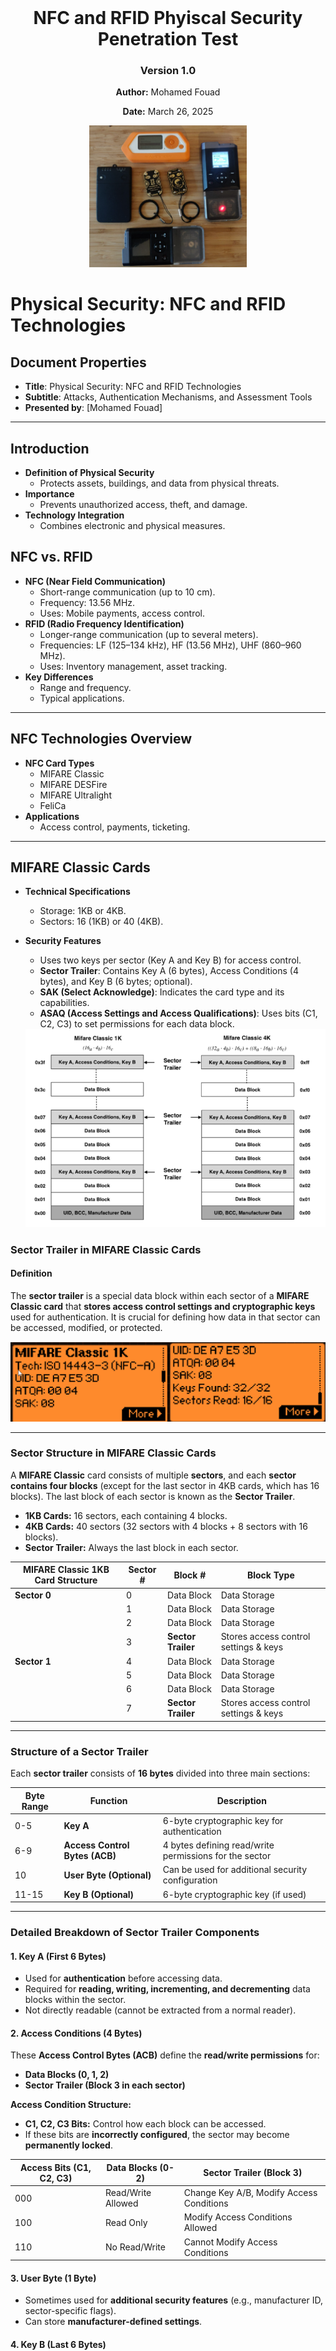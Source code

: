<div style="text-align: center; margin-top: 200px;">
  <h1>NFC and RFID Phyiscal Security Penetration Test</h1>
  <h3>Version 1.0</h3>
  <p><strong>Author:</strong> Mohamed Fouad</p>
  <p><strong>Date:</strong> March 26, 2025</p>
  <img src="cover.png" alt="Cover Page Design" style="width: 50%; height: auto;"/>
</div>

<div style="page-break-after: always;"></div>

# Physical Security: NFC and RFID Technologies

## Document Properties
- **Title**: Physical Security: NFC and RFID Technologies  
- **Subtitle**: Attacks, Authentication Mechanisms, and Assessment Tools  
- **Presented by**: [Mohamed Fouad]

---

<div style="page-break-before: always;"></div>

## Introduction

- **Definition of Physical Security**
  - Protects assets, buildings, and data from physical threats.
- **Importance**
  - Prevents unauthorized access, theft, and damage.
- **Technology Integration**
  - Combines electronic and physical measures.

<div style="page-break-before: always;"></div>

## NFC vs. RFID

- **NFC (Near Field Communication)**
  - Short-range communication (up to 10 cm).
  - Frequency: 13.56 MHz.
  - Uses: Mobile payments, access control.
- **RFID (Radio Frequency Identification)**
  - Longer-range communication (up to several meters).
  - Frequencies: LF (125–134 kHz), HF (13.56 MHz), UHF (860–960 MHz).
  - Uses: Inventory management, asset tracking.
- **Key Differences**
  - Range and frequency.
  - Typical applications.

<div style="page-break-before: always;"></div>

---

## NFC Technologies Overview
- **NFC Card Types**
  - MIFARE Classic
  - MIFARE DESFire
  - MIFARE Ultralight
  - FeliCa
- **Applications**
  - Access control, payments, ticketing.
---

<div style="page-break-after: always;"></div>

## **MIFARE Classic Cards**

- **Technical Specifications**
  
  - Storage: 1KB or 4KB.
  - Sectors: 16 (1KB) or 40 (4KB).
- **Security Features**
  
  - Uses two keys per sector (Key A and Key B) for access control.
  - **Sector Trailer**: Contains Key A (6 bytes), Access Conditions (4 bytes), and Key B (6 bytes; optional).
  - **SAK (Select Acknowledge)**: Indicates the card type and its capabilities.
  - **ASAQ (Access Settings and Access Qualifications)**: Uses bits (C1, C2, C3) to set permissions for each data block.
  
  <img src="mifare-structure.png" alt="image-20250228095255577" style="zoom: 67%;" />

### Sector Trailer in MIFARE Classic Cards

#### Definition

The **sector trailer** is a special data block within each sector of a **MIFARE Classic card** that **stores access control settings and cryptographic keys** used for authentication. It is crucial for defining how data in that sector can be accessed, modified, or protected.

![image-20250303115507903](mifare-card.png)

------

### Sector Structure in MIFARE Classic Cards

A **MIFARE Classic** card consists of multiple **sectors**, and each **sector contains four blocks** (except for the last sector in 4KB cards, which has 16 blocks). The last block of each sector is known as the **Sector Trailer**.

- **1KB Cards:** 16 sectors, each containing 4 blocks.
- **4KB Cards:** 40 sectors (32 sectors with 4 blocks + 8 sectors with 16 blocks).
- **Sector Trailer:** Always the last block in each sector.

| **MIFARE Classic 1KB Card Structure** | **Sector #** | **Block #**        | **Block Type**                        |
| ------------------------------------- | ------------ | ------------------ | ------------------------------------- |
| **Sector 0**                          | 0            | Data Block         | Data Storage                          |
|                                       | 1            | Data Block         | Data Storage                          |
|                                       | 2            | Data Block         | Data Storage                          |
|                                       | 3            | **Sector Trailer** | Stores access control settings & keys |
| **Sector 1**                          | 4            | Data Block         | Data Storage                          |
|                                       | 5            | Data Block         | Data Storage                          |
|                                       | 6            | Data Block         | Data Storage                          |
|                                       | 7            | **Sector Trailer** | Stores access control settings & keys |

------

<div style="page-break-before: always;"></div>

### Structure of a Sector Trailer

Each **sector trailer** consists of **16 bytes** divided into three main sections:

| **Byte Range** | **Function**                   | **Description**                                        |
| -------------- | ------------------------------ | ------------------------------------------------------ |
| 0-5            | **Key A**                      | 6-byte cryptographic key for authentication            |
| 6-9            | **Access Control Bytes (ACB)** | 4 bytes defining read/write permissions for the sector |
| 10             | **User Byte (Optional)**       | Can be used for additional security configuration      |
| 11-15          | **Key B (Optional)**           | 6-byte cryptographic key (if used)                     |

------

### Detailed Breakdown of Sector Trailer Components

#### 1. Key A (First 6 Bytes)

- Used for **authentication** before accessing data.
- Required for **reading, writing, incrementing, and decrementing** data blocks within the sector.
- Not directly readable (cannot be extracted from a normal reader).

#### 2. Access Conditions (4 Bytes)

These **Access Control Bytes (ACB)** define the **read/write permissions** for:

- **Data Blocks (0, 1, 2)**
- **Sector Trailer (Block 3 in each sector)**

**Access Condition Structure:**

- **C1, C2, C3 Bits:** Control how each block can be accessed.
- If these bits are **incorrectly configured**, the sector may become **permanently locked**.

| **Access Bits (C1, C2, C3)** | **Data Blocks (0-2)** | **Sector Trailer (Block 3)**             |
| ---------------------------- | --------------------- | ---------------------------------------- |
| 000                          | Read/Write Allowed    | Change Key A/B, Modify Access Conditions |
| 100                          | Read Only             | Modify Access Conditions Allowed         |
| 110                          | No Read/Write         | Cannot Modify Access Conditions          |

#### 3. User Byte (1 Byte)

- Sometimes used for **additional security features** (e.g., manufacturer ID, sector-specific flags).
- Can store **manufacturer-defined settings**.

#### 4. Key B (Last 6 Bytes)

- **Optional** (sometimes left empty).

- When used, Key B provides an additional level of security:

  - **If configured properly**, Key B allows different authentication levels for different user groups.
- In some cases, Key B may be used only for **writing permissions** (while Key A is used for reading).

------

### Sector Trailer Example (Hexadecimal Representation)

```
A0 A1 A2 A3 A4 A5  FF 07 80 69  00 00 00 00 00 00
```

**Breakdown:**

- **A0 A1 A2 A3 A4 A5** → Key A (6 bytes)
- **FF 07 80 69** → Access Condition Bytes
- **00** → User Byte
- **00 00 00 00 00 00** → Key B (6 bytes)

------

<div style="page-break-before: always;"></div>

#### Role of the Sector Trailer in Security

- **Defines who can read/write data blocks** in a sector.

- **Controls modifications to the access conditions** and encryption keys.

- **Prevents unauthorized access** if properly configured.

- **Can be exploited if weak encryption is used** (e.g., MIFARE Classic’s **CRYPTO1 weakness**).

- **Authentication Process (Step-by-Step)**
  1. **Sector Selection**: Reader selects a specific sector.
  2. **Authentication Request**: Reader sends an authentication command for that sector, specifying Key A or Key B.
  3. **Card Challenge**: Card responds with a random nonce.
  4. **Reader Response**: Reader encrypts the nonce with the designated key and sends the result.
  5. **Card Verification**: Card decrypts the reader’s response and compares it with its calculation.
  6. **Mutual Authentication**: Card sends its own encrypted nonce back to the reader.
  7. **Final Verification**: Reader verifies the card’s response to complete the authentication.
  
  
  
  <img src="C:\Users\Mohamed Fouad\AppData\Roaming\Typora\typora-user-images\image-20250325142954365.png" alt="image-20250325142954365" style="zoom:50%;" />
  
  ```mermaid
  sequenceDiagram
      participant Card
      participant Reader
      Card->>Reader: Select Sector
      Reader->>Card: Authentication Request (Key A/B)
      Card-->>Reader: Random Nonce (Challenge)
      Reader->>Card: Encrypted Nonce (Response)
      Card-->>Card: Decrypt & Verify Nonce
      Card->>Reader: Encrypted Nonce (Challenge)
      Reader-->>Reader: Decrypt & Verify Nonce
      Reader->>Card: Authentication Successful
  ```
  
  
  
- **Weaknesses**
  - Vulnerable to attacks (e.g., DarkSide) due to weak CRYPTO1 encryption.
  
- **Use Cases**
  - Public transport, access control, loyalty programs.

#### Security Vulnerabilities in Sector Trailers

- Weak Encryption (CRYPTO1 Algorithm):
  - Susceptible to brute-force and cryptanalysis attacks (e.g., **DarkSide attack**).
- Key A Extraction with Tools (Proxmark3, Flipper Zero):
  - Tools can **extract Key A** if the access conditions are poorly set.
- Improperly Set Access Conditions:
  - If **access bits** are incorrectly configured, sectors may become **permanently locked** (data is unreadable or unwritable).
- Magic Cards (Gen1a, Gen4):
  - **Bypass standard authentication** by emulating sector trailers with **modifiable keys**.

---

<div style="page-break-after: always;"></div>

### Extracting MIFARE Classic Keys Using the MFKey32 Attack

### Introduction

The **MFKey32 attack** exploits vulnerabilities in the **Crypto-1 encryption algorithm** used by **MIFARE Classic NFC cards**. This method allows the recovery of authentication keys by analyzing nonce pairs exchanged during communication between the card and the reader.

<img src="C:\Users\Mohamed Fouad\AppData\Roaming\Typora\typora-user-images\image-20250324153730148.png" alt="image-20250324153730148" style="zoom:50%;" />

---

### Prerequisites

- **Flipper Zero device** with a **microSD card** installed.
- **Access to the target MIFARE Classic card** (optional but recommended for increased success rate).
- **Access to the reader** that interacts with the target card.

---

### Steps to Perform the MFKey32 Attack

#### 1. Read and Save the Target Card

- Navigate to **Main Menu → NFC → Read** on your Flipper Zero.
- **Scan the target MIFARE Classic card** to create a saved instance.

#### 2. Prepare Flipper Zero for Emulation

- After saving, go to Main Menu → NFC → Saved → [Name of the saved card] → Extract MF Keys

- Flipper Zero will now **emulate the saved card** and prepare to collect nonce pairs from the reader.

#### 3. Collect Nonce Pairs from the Reader

- **Tap** your Flipper Zero against the reader to initiate communication.
- **Observe** the screen as it displays the number of collected nonce pairs (aim for **10/10**).
- If the count doesn't increase:
- **Retry tapping** as some readers may require multiple attempts.
- Ensure the reader is actively attempting to authenticate the emulated card.

<img src="C:\Users\Mohamed Fouad\AppData\Roaming\Typora\typora-user-images\image-20250324154040541.png" alt="image-20250324154040541" style="zoom:50%;" />

#### 4. Save the Collected Nonce Pairs

- Once the required nonce pairs are collected, **press OK** to save the data to the microSD card.
- A confirmation message will display upon successful saving.

#### 5. Recover Keys from Nonce Data

- **Option A: Using Flipper Mobile App**

- **Synchronize** your Flipper Zero with the **Flipper Mobile App**.  

- Navigate to:

  ```
  Tools → Mfkey32 (Extract MF Keys)
  ```

- The app will process the nonce data and display the recovered keys.

- **Option B: Using Flipper Lab**

- **Connect** your Flipper Zero to a computer via **USB-C**.

- Open a browser and go to:

  ```
  lab.flipper.net
  ```

- Navigate to:

  ```
  NFC tools → GIVE ME THE KEYS
  ```

- The platform will process the data and reveal the extracted keys.

<img src="C:\Users\Mohamed Fouad\AppData\Roaming\Typora\typora-user-images\image-20250324154006072.png" alt="image-20250324154006072" style="zoom: 67%;" />

<div style="page-break-after: always;"></div>

# MIFARE Ultralight Cards

- **Technical Specifications**
  - Storage: 64 bytes (Ultralight) or 192 bytes (Ultralight C).
- **Security Features**
  - Standard Ultralight cards have minimal security (no full authentication).
  - Ultralight C may implement a basic 3DES-based authentication.
- **Authentication Process (Step-by-Step)**
  - **Standard Ultralight:**
    - Data is generally open; no authentication required.
  - **Ultralight C (if supported):**
    1. **Authentication Command**: Reader sends an authentication command.
    2. **Card Challenge**: Card returns a challenge nonce.
    3. **Reader Encryption**: Reader encrypts the nonce using the stored key.
    4. **Verification**: Card verifies the reader’s encrypted response.
- **Use Cases**
  - Single-use tickets, event management, low-cost transit.

![image-20250303115815342](C:\Users\Mohamed Fouad\AppData\Roaming\Typora\typora-user-images\image-20250303115815342.png)

---

## Memory Structure of MIFARE Ultralight Cards 

MIFARE Ultralight is a contactless smart card operating at 13.56 MHz, part of the MIFARE family from NXP Semiconductors. The memory structure is organized into **pages**, with each page containing **4 bytes** of data. The memory size and structure vary slightly depending on the specific version (e.g., Ultralight, Ultralight C, Ultralight EV1).

------

### MIFARE Ultralight Memory Structure (Standard Version)

The standard MIFARE Ultralight card has **512 bits (64 bytes)** of memory, organized into **16 pages**, each containing **4 bytes**.

### Memory Map

| Page | Byte 0      | Byte 1      | Byte 2      | Byte 3      | Description                               |
| :--- | :---------- | :---------- | :---------- | :---------- | :---------------------------------------- |
| 0    | SN0         | SN1         | SN2         | SN3         | Serial Number (UID)                       |
| 1    | SN4         | SN5         | SN6         | BCC0        | Serial Number (UID) and Check Byte        |
| 2    | Internal    | Internal    | Internal    | Internal    | Internal Use                              |
| 3    | Lock0       | Lock1       | OTP0        | OTP1        | Lock Bits and One-Time Programmable (OTP) |
| 4-15 | User Memory | User Memory | User Memory | User Memory | User Data                                 |

------

### Detailed Description

1. **Pages 0-1: Serial Number (UID)**
   - Page 0 and Page 1 contain the **7-byte serial number (UID)** of the card.
   - Byte 3 of Page 1 is the **check byte (BCC0)**, which is a checksum of the UID.
2. **Page 2: Internal Use**
   - Reserved for internal use by the card and is not accessible for user data.
3. **Page 3: Lock Bits and OTP**
   - **Byte 0 and Byte 1**: Lock bits to protect specific pages from being written.
   - **Byte 2 and Byte 3**: One-Time Programmable (OTP) bytes that can be written once and then locked.
4. **Pages 4-15: User Memory**
   - These pages are available for **user data storage**.
   - Each page can store **4 bytes** of data.

------

<div style="page-break-after: always;"></div>

## MIFARE Ultralight C and Ultralight EV1

The MIFARE Ultralight C and Ultralight EV1 versions have additional features and memory:

- **MIFARE Ultralight C**: 192 bytes of memory (48 pages) with **3DES encryption**.
- **MIFARE Ultralight EV1**: 144 bytes of memory (36 pages) with additional features like a **32-bit counter** and **password protection**.

------

### Memory Map for Ultralight EV1

| Page | Byte 0      | Byte 1      | Byte 2      | Byte 3      | Description                               |
| :--- | :---------- | :---------- | :---------- | :---------- | :---------------------------------------- |
| 0    | SN0         | SN1         | SN2         | SN3         | Serial Number (UID)                       |
| 1    | SN4         | SN5         | SN6         | BCC0        | Serial Number (UID) and Check Byte        |
| 2    | Internal    | Internal    | Internal    | Internal    | Internal Use                              |
| 3    | Lock0       | Lock1       | OTP0        | OTP1        | Lock Bits and One-Time Programmable (OTP) |
| 4-35 | User Memory | User Memory | User Memory | User Memory | User Data                                 |

------

### Additional Features in Ultralight EV1

- **32-bit Counter**: A counter that can be incremented but not decremented.
- **Password Protection**: A 32-bit password can be set to protect the memory from unauthorized writes.

---

<div style="page-break-after: always;"></div>

## Weaknesses of MIFARE Ultralight Cards

MIFARE Ultralight cards are designed as **low-cost NFC cards** primarily for **single-use applications** such as transit tickets and event passes. However, their **lightweight design and minimal security features** introduce several weaknesses.

------

### 1. Lack of Cryptographic Security

Unlike **MIFARE Classic** and **MIFARE DESFire**, **MIFARE Ultralight** (standard version) has **no built-in encryption** or authentication mechanism:

- **No cryptographic challenge-response system.**
- **No mutual authentication** between the reader and the card.
- **No secure key storage** (any stored data is readable by anyone with an NFC reader).

> 🚨 **Security Risk:** Since the card does not encrypt or authenticate its data, **any NFC-enabled smartphone or tool (e.g., Flipper Zero, Proxmark3) can read and clone it easily.**

------

### 2. Vulnerable to Cloning

Because **MIFARE Ultralight** does not require authentication before reading data:

- **Anyone can copy the card's contents and emulate it** using an NFC-enabled device.
- **Attackers can create duplicate cards** to gain unauthorized access to a system.

#### Example of Cloning Attack

- A transit card using MIFARE Ultralight **stores a balance in plaintext**.
- An attacker **reads the original balance** using a mobile phone or NFC tool.
- The attacker **restores the original balance** before tapping it on the payment terminal.
- This process is **repeated indefinitely**, leading to **fraudulent free rides**.

> 🔥 **Real-World Example:** Some early transit systems (e.g., older metro ticketing systems) using **MIFARE Ultralight** were exploited using this method.

------

### 3. No Secure Key Management

MIFARE Ultralight **lacks dedicated security keys** for controlling access:

- Unlike **MIFARE Classic** (which has Key A and Key B) and **MIFARE DESFire** (which uses AES/3DES keys), **Ultralight has no access control keys**.
- Any stored data is **openly accessible to anyone with an NFC reader**.
- **No authentication mechanism prevents unauthorized read/write operations.**

> ⚠️ **Risk:** This makes it possible to manipulate card data freely.

------

### 4. Limited Data Storage

MIFARE Ultralight has **very small storage capacity**:

- **Standard Ultralight:** **64 bytes** (only ~48 bytes available for user data).
- **Ultralight C:** **192 bytes** (slightly more storage, with 3DES authentication).

> **Limitation:** Due to the small size, it is not suitable for **complex applications** requiring multiple access credentials or user data.

------

### 5. No Write Protection for Critical Data

MIFARE Ultralight allows **rewriting of stored data** unless **write protection bits** are enabled:

- If **write protection is not configured properly**, an attacker can **modify stored data** (e.g., ticket validity, access permissions).
- **Critical information such as expiry dates, ticket balances, or user credentials can be altered.**

> 🚨 **Risk:** If an organization does not properly lock memory pages, attackers can modify card data, **bypassing expiration limits or adding unauthorized access**.

------

### 6. Lack of Anti-Tampering Mechanisms

- No **anti-replay** protection (an attacker can save and replay card data).
- No **hardware protection against physical attacks** (e.g., micro-probing to extract stored data).
- No **anti-counterfeiting features**, making it easy to produce fake Ultralight cards.

> 🚨 **Security Risk:** Attackers can **record card communications** and replay them later for unauthorized access.

------

### 7. MIFARE Ultralight C Has Only Basic 3DES Authentication

- MIFARE Ultralight C adds a 3DES-based authentication mechanism, but it is limited:
  - **No secure key storage** (keys are stored in standard EEPROM).
  - **Only one authentication key per card**, unlike **MIFARE DESFire**, which supports multiple keys.
  - **Still susceptible to brute-force attacks** if weak keys are used.

> 🔥 **Limitation:** **Ultralight C is more secure than standard Ultralight, but it is still weaker than MIFARE DESFire.**

------

### 8. Easily Exploited with Readily Available Tools

Because of its weak security:

- **NFC-enabled smartphones** can read and copy MIFARE Ultralight cards.
- Tools like Proxmark3, Flipper Zero, and Chameleon-Mini can:
  - Read and dump Ultralight card data.
  - Clone the card onto another blank Ultralight card or an emulation device.
  - Modify stored values and replay transactions.

> 🛑 **Real-World Exploit Example:** Some researchers have demonstrated how **Flipper Zero** can quickly **copy and replay MIFARE Ultralight cards** to gain unauthorized access to transit systems.

------

<div style="page-break-after: always;"></div>

## Comparison with More Secure Cards

| **Feature**                           | **MIFARE Ultralight** | **MIFARE Ultralight C** | **MIFARE Classic**      | **MIFARE DESFire**             |
| ------------------------------------- | --------------------- | ----------------------- | ----------------------- | ------------------------------ |
| **Storage Capacity**                  | 64 bytes              | 192 bytes               | 1KB or 4KB              | 2KB, 4KB, or 8KB               |
| **Encryption**                        | ❌ None                | 🔸 3DES (Basic)          | ❌ CRYPTO1 (Weak)        | ✅ AES/3DES (Strong)            |
| **Mutual Authentication**             | ❌ No                  | 🔸 Basic Authentication  | ❌ Uses weak CRYPTO1     | ✅ Secure Mutual Authentication |
| **Key Management**                    | ❌ No Keys             | 🔸 Single 3DES Key       | ✅ Keys A & B per sector | ✅ Multi-key support            |
| **Cloning Vulnerability**             | 🔴 High                | 🔸 Moderate              | 🔴 High (with Proxmark3) | 🟢 Low (Secure AES/3DES)        |
| **Protection Against Replay Attacks** | ❌ None                | 🔸 Weak                  | ❌ Weak CRYPTO1          | ✅ Strong (Nonce-based)         |

🔴 = **High risk** | 🔸 = **Moderate risk** | 🟢 = **Low risk**

------

## Mitigation Strategies for MIFARE Ultralight Weaknesses

Although **MIFARE Ultralight is inherently insecure**, some mitigations can reduce risk:

✅ **1. Enable Read/Write Protection:**

- Use **OTP (One-Time Programmable) bits** to lock memory pages from being overwritten.
- Prevent unauthorized modification of critical data.

✅ **2. Use MIFARE Ultralight C Instead of Standard Ultralight:**

- Ultralight C offers **basic 3DES authentication**, making it **slightly harder to clone**.

✅ **3. Implement Server-Side Validation:**

- Instead of relying on **stored card data**, implement **backend verification** to detect replay attacks.
- Example: Metro systems **should track ticket usage on a centralized server** rather than trusting the card alone.

✅ **4. Use Secure NFC Cards (MIFARE DESFire or FeliCa):**

- If security is critical, **migrate to MIFARE DESFire (AES encryption)** or **FeliCa (Sony’s secure NFC standard)**.

✅ **5. Regularly Audit NFC Access Systems:**

- Perform **penetration testing with tools like Proxmark3** to ensure that stored data is not easily manipulated.
- Use **Flipper Zero to check if unauthorized read access is possible**.

---

<div style="page-break-after: always;"></div>

# ISO 14443 Models and Differences

**ISO 14443** is a standard for proximity cards used in contactless smart card systems, such as NFC cards. It defines the communication protocols and interfaces for cards that communicate via radio frequency (RF) at 13.56 MHz.

The **ISO 14443** standard is divided into several parts, and the different models under this standard refer to specific types of card technologies based on their communication and encoding methods. Here's a breakdown of the different ISO 14443 models:

## 1. ISO 14443-3A (Type A)
- **Modulation**: Amplitude Shift Keying (ASK)
- **Communication**: This type uses the **Reader-to-Card** communication method called **Type A**.
- **Compatibility**: **MIFARE Classic** and **MIFARE Ultralight** cards are common examples of ISO 14443-3A cards.
- **Data Rate**: Usually up to 106 kbit/s.
- **Security**: Generally not very secure by modern standards (e.g., MIFARE Classic uses a weak encryption algorithm, which has been exploited in security assessments).
- **Usage**: It is commonly used for low-cost, short-range transactions like access control, public transport, and contactless payment.

## 2. ISO 14443-3B (Type B)
- **Modulation**: Binary Phase Shift Keying (BPSK)
- **Communication**: This is the **Type B** communication standard under ISO 14443.
- **Compatibility**: **FeliCa** and **ICODE** are examples of Type B cards.
- **Data Rate**: Similar to Type A, but can also go up to 848 kbit/s in some implementations.
- **Security**: Generally better than Type A in terms of security features, as some cards support stronger encryption mechanisms.
- **Usage**: Type B cards are often used in applications like secure payment systems, toll collection, and transit systems.

## 3. ISO 14443-4 (Type A and B)
- **Modulation**: This part deals with the **Protocol Layer** of the communication, focusing on the transport and session layers of communication (including error handling, and framing for the data).
- **Purpose**: This is important for defining the communication protocol after the initial contact and information exchange has been made between the reader and the card, and it helps to maintain error-free communication during the transaction.
- **Compatibility**: Both **Type A** and **Type B** cards are supported under ISO 14443-4, but the focus is more on how data is exchanged during communication rather than the physical characteristics of the card.

## Other Models Related to ISO 14443
### 1. ISO 14443-2 (Physical characteristics)
- Defines the physical characteristics of the contactless smart card, including size, shape, and the antenna required for the card to communicate with a reader.
  
### 2. ISO 14443-1 (Radio Frequency Power and Signal Interface)
- Defines the power and signal interface for the card, including how the card receives power from the reader and transmits data back.

## Differences Between the Models:
- **Modulation and Signal Encoding**: 
  - Type A uses **ASK** modulation, while Type B uses **BPSK** modulation. This leads to slight differences in how the cards communicate with readers.
  
- **Data Rate**: 
  - Both types typically operate at 106 kbit/s, but Type B can support higher data rates, particularly in specialized implementations.

- **Security**:
  - Type B tends to have more robust security features and supports higher encryption standards, while Type A cards (like MIFARE Classic) have been known to have vulnerabilities.
  
- **Card Types**:
  - **Type A** is typically used for low-cost cards with moderate security (e.g., MIFARE Classic, MIFARE Ultralight), while **Type B** cards are used for higher-security applications (e.g., FeliCa, ICODE).

<div style="page-break-after: always;"></div>

# MIFARE DESFire Cards

- **Technical Specifications**
  - Storage: 2KB, 4KB, or 8KB.
  - Features a flexible file system for multiple applications.
- **Security Features**
  - Supports AES and 3DES encryption.
  - Implements mutual authentication.
  
  ![image-20250326101909010](C:\Users\Mohamed Fouad\AppData\Roaming\Typora\typora-user-images\image-20250326101909010.png)

### 1. Introduction
MIFARE DESFire is a **high-security NFC card** developed by **NXP Semiconductors**, known for its **advanced encryption (AES/3DES)** and **flexible file system**. Unlike MIFARE Classic, DESFire uses a **true file-based structure** with **multi-application support**, making it ideal for **secure transactions, corporate access control, and transportation systems**.

MIFARE DESFire follows a **file system architecture**, unlike MIFARE Classic, which uses sectors and blocks. The **memory hierarchy consists of:**

1. **Master Application (AID 00 00 00)**
2. **Applications (AIDs – up to 28 per card)**
3. **Files (up to 32 per application)**

- **Authentication Process (Step-by-Step)**
  1. **Application Selection**: Reader selects the appropriate application on the card.
  2. **Authentication Initiation**: Reader sends an authentication command with a chosen key.
  3. **Card Challenge**: Card issues a random challenge.
  4. **Reader Encryption**: Reader encrypts the challenge with the secret key and sends the response.
  5. **Card Verification**: Card decrypts the response and verifies its correctness.
  6. **Mutual Challenge**: Card then sends its own encrypted challenge to the reader.
  7. **Final Verification**: Reader decrypts and verifies the card’s challenge.
  8. **Authentication Completion**: If both sides verify each other, authentication is successful.

![image-20250326104247288](C:\Users\Mohamed Fouad\AppData\Roaming\Typora\typora-user-images\image-20250326104247288.png)

```mermaid
sequenceDiagram
    participant Card
    participant Reader
Card->>Reader: Application Selection
Reader->>Card: Authentication Command (Chosen Key)
Card-->>Reader: Random Challenge
Reader->>Card: Encrypts Challenge & Sends Response
Card-->>Card: Decrypts & Verifies Response
Card->>Reader: Sends Encrypted Challenge
Reader-->>Reader: Decrypts & Verifies Challenge
Reader->>Card: Authentication Successful
```

- **Use Cases**

  - Secure payments, government IDs, corporate access control.

### Key Features of This Structure

- **Each application has its own access control settings.**
- **Files within applications can have different encryption levels (Plain, 3DES, AES).**
- **Up to 28 applications** can exist on a **single DESFire card**.
- **Each application can contain up to 32 files**.

---

### 2. Storage Capacities
MIFARE DESFire cards are available in multiple **storage options**:
- **DESFire EV1**: 2KB, 4KB, or 8KB EEPROM memory.
- **DESFire EV2**: 2KB, 4KB, 8KB, or 16KB (improved multi-application support).
- **DESFire EV3**: Newest version with enhanced security and additional storage.

## Comparison Table: EV1 vs EV2 vs EV3

| **Feature**            | **EV1**                  | **EV2**               | **EV3**                         |
| ---------------------- | ------------------------ | --------------------- | ------------------------------- |
| Security Certification | EAL4+                    | EAL5+                 | EAL5+                           |
| Number of Applications | Up to 28                 | Unlimited (by memory) | Unlimited (by memory)           |
| File Support           | Up to 32 per application | Same                  | Same                            |
| Secure Messaging       | No                       | Limited               | ✅ Full Secure Dynamic Messaging |
| Proximity Check        | No                       | ✅ Yes                 | ✅ Enhanced                      |
| Rolling Keys Support   | No                       | ✅ Yes                 | ✅ Yes                           |
| Transaction Timer      | No                       | No                    | ✅ Yes                           |
| Backward Compatibility | Legacy only              | EV1 and D40           | EV2, EV1, D40                   |

---

### 3. Memory Structure Overview (EV1, EV2, EV3)
Each DESFire card is structured as follows:
- **PICC (Card Root)**: The master controller and default application space.
- **Applications**: Identified by AIDs (Application IDs), each with their own keys and files.
- **Files**: Each application can contain multiple files with individual access rights.

---

#### DESFire EV1 – Application & Files
- Up to 28 Applications
- Each with up to 32 files
- File Types:
  - Standard Data File
  - Backup Data File
  - Value File
  - Linear Record File
  - Cyclic Record File
  
  
  
  ```mermaid
  sequenceDiagram
      participant Reader
      participant PICC
      participant AppA
      participant File1
  Reader->>PICC: SelectApplication (AID: 010203)
  PICC->>Reader: Acknowledged
  Reader->>AppA: Authenticate (KeyID)
  AppA->>Reader: Authentication OK
  Reader->>File1: ReadData (Offset, Length)
  File1->>Reader: Encrypted Data
  ```
> Notes:
>
> - EV1 supports up to 28 applications.
> - Max 32 files per app.
> - Uses AES/3DES for authentication.
> - No proximity check or secure messaging.
---

#### DESFire EV2 – Dynamic Applications

- Supports **rolling keys**, **proximity check**
- Unlimited applications (up to memory limit)
- Allows more flexible authentication schemes per app

```mermaid
sequenceDiagram
    participant Reader
    participant PICC
    participant AppB
    participant File2

    Reader->>PICC: SelectApplication (AID: 040506)
    PICC->>Reader: OK
    Reader->>AppB: ProximityCheck()
    AppB->>Reader: Passed
    Reader->>AppB: Authenticate (KeyID)
    AppB->>Reader: Mutual Auth (AES)
    Reader->>File2: ReadData
    File2->>Reader: Encrypted Payload

```
> 📝 Notes:
>
> - Supports **Proximity Check**.
> - Dynamic key rolling supported.
> - Still lacks Secure Messaging and Transaction Timers.
---

#### DESFire EV3 – Secure Messaging & Timers

- Adds **Secure Dynamic Messaging**
- **Transaction Timer** to prevent abuse
- Enhanced protection against relay attacks
- Designed for **high-security + mobility use cases**

```mermaid
sequenceDiagram
    participant Reader
    participant PICC
    participant AppC
    participant File3

    Reader->>PICC: SelectApplication (AID: 070809)
    PICC->>Reader: OK
    Reader->>AppC: ProximityCheck()
    AppC->>Reader: Passed
    Reader->>AppC: SecureDynamicAuth (KeyID)
    AppC->>Reader: Session Key Established
    Reader->>File3: ReadData (SDM)
    File3->>Reader: Encrypted + MACed Response

```

> 📝 Notes:
>
> - Adds **Secure Dynamic Messaging (SDM)**.
> - Uses **Session Keys** for encrypted communication.
> - Supports **Transaction Timers** and **SDM Read Counters**.
> - Best for modern security requirements (IoT, mobile access, etc.).

---

### 4. Applications (AID)
Each application is identified by a **3-byte AID (Application Identifier)**.
- The **Master Application (AID 00 00 00)** is always present and controls the creation and management of other applications.
- Applications are created using the `CreateApplication` command.
- Each application can be assigned **different keys** and **access rights**.

---

### 5. File Types
MIFARE DESFire supports **six different file types**, each suited for different use cases:

| **File Type**            | **Description**                                              |
| ------------------------ | ------------------------------------------------------------ |
| **Standard Data File**   | Stores general-purpose data (e.g., user credentials, configurations). |
| **Backup Data File**     | Same as standard, but with rollback protection (changes can be undone if power is lost). |
| **Value File**           | Stores a **32-bit signed integer**, used for **ticketing or prepaid balances** (supports credit/debit operations). |
| **Linear Record File**   | Stores data sequentially in a **log-like manner** (e.g., event logs, audit trails). |
| **Cyclic Record File**   | Similar to linear, but **overwrites old records** once the file is full (e.g., storing recent access events). |
| **Transaction MAC File** | Special cryptographic file to store Message Authentication Codes (MAC) for additional security. |

---

## 6. File Structure
Each file in a DESFire application has:
- **File ID (1 byte)**: Unique identifier (00h - 1Fh).
- **File Type (1 byte)**: Indicates one of the six file types.
- **File Size (1–3 bytes)**: Specifies storage size.
- **Access Rights (2 bytes)**: Defines read/write permissions.
- **Encryption Mode (Plain/3DES/AES)**.

### File Header Structure
| **Byte** | **Description**                                           |
| -------- | --------------------------------------------------------- |
| 0        | File ID (e.g., 0x01)                                      |
| 1        | File Type (e.g., 0x00 for Standard Data File)             |
| 2-4      | File Size (in bytes)                                      |
| 5-6      | Access Control Settings (Read, Write, Change Permissions) |
| 7        | Encryption Mode (Plain, MAC, 3DES, AES)                   |

---

## 7. Access Control & Security
Each **DESFire file** has **4 keys for access control**:
1. **Read Key** – Controls read access.
2. **Write Key** – Controls write access.
3. **Read & Write Key** – Required for modifying sensitive parameters.
4. **Change Key** – Allows modifying access control settings.

**Authentication Methods:**
- **DESFire EV1:** Supports **2-key and 3-key 3DES**, AES128.
- **DESFire EV2 & EV3:** Adds **AES-128, AES-192, and AES-256** support.

---

## 8. Advantages Over MIFARE Classic
| **Feature**                   | **MIFARE Classic**                               | **MIFARE DESFire**                                           |
| ----------------------------- | ------------------------------------------------ | ------------------------------------------------------------ |
| **Security**                  | Weak (CRYPTO1 encryption, vulnerable to attacks) | Strong (AES/3DES encryption, mutual authentication)          |
| **Memory Management**         | Fixed sectors & blocks                           | File-based system with flexible applications                 |
| **Multi-Application Support** | ❌ No                                             | ✅ Yes                                                        |
| **Access Control**            | Basic (Key A & B per sector)                     | Advanced (Custom keys per application and file)              |
| **Anti-Cloning Protection**   | ❌ No                                             | ✅ Yes (Uses cryptographic authentication)                    |
| **File Types**                | ❌ Limited                                        | ✅ 6 Types (Standard, Backup, Value, Record, Cyclic, Transaction MAC) |

---

## 9. Real-World Use Cases
MIFARE DESFire is used in **high-security applications**, including:
- **Public Transportation** 🚆 (e.g., Metro Cards, Bus Passes).
- **Access Control Systems** 🔐 (e.g., Employee Badges, Key Cards).
- **Secure Payments** 💳 (e.g., Tap-to-Pay Solutions).
- **Event Ticketing** 🎫 (e.g., Digital Entry Passes).
- **Campus & Corporate ID Cards** 🏢 (e.g., Universities, Companies).

---

# FeliCa Cards
**FeliCa** (short for **Felicity Card**) is a **contactless smart card system** developed by **Sony Corporation** in the 1990s. It is widely used in **Japan, Hong Kong, Singapore, Indonesia**, and other parts of Asia for **transit systems, electronic payments, and secure access control**.

FeliCa is compliant with **ISO/IEC 18092 (NFC)** standards and operates on a **13.56 MHz frequency**, similar to other NFC cards like MIFARE.

---

## Key Technical Specifications

| Feature               | Description                                                  |
| --------------------- | ------------------------------------------------------------ |
| **Standard**          | ISO/IEC 18092 (NFC)                                          |
| **Frequency**         | 13.56 MHz                                                    |
| **Data Rate**         | 212 kbps or 424 kbps (faster than typical MIFARE cards)      |
| **Communication**     | Half-duplex                                                  |
| **Memory**            | 1 KB – 32 KB (depending on model)                            |
| **Access Time**       | Typically < 0.1 seconds                                      |
| **Transaction Speed** | ~0.1 seconds (one of the fastest)                            |
| **Encryption**        | Proprietary encryption (by Sony)                             |
| **Authentication**    | Mutual authentication using shared keys                      |
| **Anti-collision**    | Supported                                                    |
| **Security**          | Secure element with internal logic, proprietary cryptography |
| **Power**             | Passive (powered by reader)                                  |

---

## Security Features

- **Proprietary encryption algorithms** (not public like AES or DES).
- **Mutual authentication** between the card and reader.
- **Key-based access control** per service.
- **Dynamic session keys** (used during communication).
- **MAC (Message Authentication Code)** for data integrity and origin verification.
- **Fast response** time helps prevent replay or relay attacks.

---

## Memory and Data Structure

- **Memory is divided into Services**, and each Service contains one or more **Blocks**.
- Each **Service** is defined by a **Service Code** (similar to AID in DESFire).
- Each **Block** is 16 bytes in size.
- **Max 256 services per card**.
- **Each read/write command** specifies a **Service Code List** and a **Block List**.

![image-20250326104918422](C:\Users\Mohamed Fouad\AppData\Roaming\Typora\typora-user-images\image-20250326104918422.png)

- **Security Features**
  - Uses proprietary encryption and authentication protocols.

- **Authentication Process (Step-by-Step)**
  1. **Polling Command**: Reader sends a polling command to detect nearby cards.
  2. **Card Response**: Card responds with its unique ID (IDm) and parameter (PMm).
  3. **Service Request**: Reader sends a service request with a specific service code.
  4. **Card Verification**: Card authenticates the request internally and responds with encrypted service data.
  5. **Mutual Authentication (if applicable)**: Additional challenge-response exchanges may occur.

  

  ```mermaid
  sequenceDiagram
      participant Card
      participant Reader
  Reader->>Card: Polling Command
  Card-->>Reader: Responds with IDm & PMm
  Reader->>Card: Service Request (Service Code)
  Card-->>Card: Internal Authentication & Validation
  Card->>Reader: Encrypted Service Data Response
  alt Mutual Authentication Required
      Reader->>Card: Challenge Request
      Card->>Reader: Encrypted Challenge Response
  end
  Reader->>Card: Authentication Successful
  ```

- **Use Cases**
  - Transit systems, electronic money, access control.

- ---

## Real-World Applications

  | Region        | Use Case                                  | System/Brand                  |
  | ------------- | ----------------------------------------- | ----------------------------- |
  | **Japan**     | Transit                                   | Suica, PASMO, ICOCA           |
  | **Hong Kong** | Transit + Payments                        | Octopus Card                  |
  | **Singapore** | Transit (legacy)                          | EZ-Link (replaced with CEPAS) |
  | **Indonesia** | e-Wallet / Transport                      | Brizzi, Flazz                 |
  | **Corporate** | Secure access cards                       | Office ID cards               |
  | **Mobile**    | Embedded in smartphones with FeliCa chips | Mobile Suica, Osaifu-Keitai   |

---

  ## FeliCa and Mobile NFC

  - FeliCa is supported on **select Android devices** with Sony/Sharp NFC chipsets.
  - **Apple Pay (Japan)** also uses FeliCa for transit and payments.
  - Some phones include **FeliCa Secure Element (SE)** hardware.

---

  ## FeliCa vs MIFARE Comparison

  | Feature               | **FeliCa**                                 | **MIFARE Classic/Ultralight**            |
  | --------------------- | ------------------------------------------ | ---------------------------------------- |
  | **Standard**          | ISO/IEC 18092 (NFC)                        | ISO/IEC 14443-A                          |
  | **Speed**             | 212 / 424 kbps                             | 106 kbps                                 |
  | **Authentication**    | Mutual (with session key)                  | Symmetric (fixed key per sector)         |
  | **Encryption**        | Proprietary (Sony)                         | CRYPTO1 (weak, MIFARE Classic)           |
  | **File System**       | Service + Block model                      | Sector/Block (Classic), Linear (DESFire) |
  | **Security**          | High (no known public vulnerabilities)     | Low (Classic), Moderate (Ultralight C)   |
  | **Regions Used**      | Asia-Pacific                               | Global                                   |
  | **Emulation Support** | Only via secure elements (e.g., mobile SE) | Easily cloned/emulated (Classic)         |

---

  ## Limitations & Challenges

  - **Proprietary encryption** = not open source or peer-reviewed.
  - **Limited reader availability outside Asia**.
  - **Difficult to clone or analyze** (from a pentester’s perspective).
  - **Emulation only works** on **phones with a FeliCa SE chip** (not all Androids/iPhones).

---

  ## Advantages

  - Extremely **fast transaction speed** (<0.1s).
  - **Secure hardware-backed storage**.
  - Robust **anti-cloning** and **anti-replay** protections.
  - Ideal for **transit**, **payments**, and **mobile NFC** applications.


---
## NFC and RFID Attacks
- **Types of Attacks**
  - **Eavesdropping**: Intercepting communication between tag and reader.
  - **Relay Attacks**: Extending communication range to trick systems.
  - **Skimming**: Illegally capturing data from a card.
  - **Man-in-the-middle**: Intercepting and possibly altering communication.
- **Examples**
  - **DarkSide Attack**: Exploits vulnerabilities in MIFARE Classic.
  - **Proxmark3 Relay Attack**: Used to clone RFID tags.
- **Impact**
  - Can compromise security and enable unauthorized access.

### NFC Relay Attack Explained

An **NFC relay attack** exploits the proximity-based technology of NFC to relay NFC signals from a victim's card to a malicious device. The attack uses an intermediary (typically an infected Android phone) to capture the data from a victim's NFC-enabled payment card and send it to an attacker’s device (like a smartphone or another NFC reader). The attacker then uses this data to carry out unauthorized actions, such as withdrawing money from ATMs.

### How the Relay Attack Attack Works

1. **Victim’s Device Compromise**: The victim installs a malicious app unknowingly through a phishing attack (often disguised as a legitimate app).
2. **Data Capture**: The compromised Android phone captures NFC data from the victim's payment card.
3. **Data Relay**: The captured NFC data is relayed through the victim’s phone to an attacker’s device.
4. **ATM Transaction**: The attacker uses the data to emulate the victim's card and withdraw money from an ATM.

The attackers used the **NGate malware** to facilitate this NFC relay. This malware intercepts the NFC traffic, relays it to an attacker’s device, and enables unauthorized ATM withdrawals.

```mermaid
sequenceDiagram
    participant Card as Victim's Card
    participant VictimPhone as Victim's Phone (Malware Installed)
    participant AttackerPhone as Attacker's Phone
    participant ATM as ATM Machine

    Card->>VictimPhone: NFC Data Captured
    VictimPhone->>AttackerPhone: Relay NFC Data
    AttackerPhone->>ATM: Emulate Card and Request Withdrawal
    ATM->>AttackerPhone: Approve Transaction
```



---

# Unlocking Password-Protected NFC Cards Using Flipper Zero

Flipper Zero provides a method to extract passwords from NFC readers in order to unlock password-protected NFC cards like **MIFARE Ultralight** and **NTAG** series. This is achieved by emulating the card and capturing the password used by the reader.

<img src="C:\Users\Mohamed Fouad\AppData\Roaming\Typora\typora-user-images\image-20250327092512178.png" alt="image-20250327092512178" style="zoom:50%;" />

## Procedure: Capturing Password from Reader

1. **Read and Save the Card**

   - Use the Flipper Zero to scan and save the NFC card.
   - Navigate: `Main Menu -> NFC -> Read`

2. **Initiate Unlock Process**

   - Go to the saved card: `Main Menu -> NFC -> Saved -> [Card's Name] -> Unlock`

3. **Select Unlock with Reader**

   - Choose `Unlock with Reader`

4. **Emulate the Card**

   - Place the Flipper Zero near the NFC reader. It will emulate the card and trigger the reader to send the password.

5. **Capture the Password**

   - Flipper intercepts the password during authentication. Once captured, press `Continue`.

   <img src="C:\Users\Mohamed Fouad\AppData\Roaming\Typora\typora-user-images\image-20250327092700826.png" alt="image-20250327092700826" style="zoom:50%;" />

6. **Read the Card Again**

   - Hold the original NFC card to the Flipper. Now it can access the previously locked pages.

   <img src="C:\Users\Mohamed Fouad\AppData\Roaming\Typora\typora-user-images\image-20250327092750862.png" alt="image-20250327092750862" style="zoom:50%;" />

7. **Save the Unlocked Data**

   - After successful reading, press `Save`, give the card a name, and store it.

<img src="C:\Users\Mohamed Fouad\AppData\Roaming\Typora\typora-user-images\image-20250327092820994.png" alt="image-20250327092820994" style="zoom:50%;" />

## Technical Analysis

- **Authentication Mechanism:**
  - Cards like MIFARE Ultralight/NTAG use a 32-bit password for page-level protection.
  - This password is transmitted **in plaintext** from the reader to the card.
- **Why This Works:**
  - When Flipper emulates a protected card, it **records the password** sent by the reader, since there’s no encryption.
  - This works on readers that automatically try to unlock protected cards upon detection.
- **Security Limitations:**
  - Many of these cards lack brute-force protection or encryption on the password exchange.
  - Some cards may lock after several wrong password attempts — be cautious.

---

# **Physical Security Assessment Tools**

## 1. Proxmark3
A powerful RFID research tool capable of reading, writing, sniffing, and emulating both low-frequency (125kHz) and high-frequency (13.56MHz) cards. It supports advanced attacks on RFID systems and is widely used in security testing and academic research.

<img src="C:\Users\Mohamed Fouad\AppData\Roaming\Typora\typora-user-images\image-20250325145135870.png" alt="image-20250325145135870" style="zoom:67%;" />

---

## 2. Flipper Zero
A multi-tool for pentesters and hardware hackers that can interact with RFID, NFC, Bluetooth, IR, and other wireless protocols. It can read and emulate various RFID/NFC tags, making it ideal for testing physical access systems on the go.

<img src="C:\Users\Mohamed Fouad\AppData\Roaming\Typora\typora-user-images\image-20250325145054824.png" alt="image-20250325145054824" style="zoom:67%;" />

---

## 3. Chameleon Mini 
An advanced RFID emulator that supports emulation and cloning of various contactless cards, such as MIFARE Classic. Ideal for security researchers and red teamers, it can simulate legitimate cards to test access control systems and perform replay attacks.

<img src="C:\Users\Mohamed Fouad\AppData\Roaming\Typora\typora-user-images\image-20250325145315519.png" alt="image-20250325145315519" style="zoom: 50%;" />

---

## 4. Tastic RFID Thief   
A covert, long-range RFID badge scanner built using an Arduino and a Proxmark antenna. Commonly used for surreptitious collection of RFID card data from a distance, making it useful for physical security assessments and red teaming operations.

<img src="C:\Users\Mohamed Fouad\AppData\Roaming\Typora\typora-user-images\image-20250325145629800.png" alt="image-20250325145629800" style="zoom:67%;" />

---

## 5. Keysy 
A user-friendly handheld cloning device for low-frequency (125kHz) RFID badges, including HID Prox. It can store up to four card profiles, allowing quick switching and emulation without complex configuration.

<img src="C:\Users\Mohamed Fouad\AppData\Roaming\Typora\typora-user-images\image-20250325145825184.png" alt="image-20250325145825184" style="zoom: 50%;" />

---

## 6. RFIDler
An open-source RFID reader/writer tool supporting a wide range of low-frequency tags. Useful for research, decoding, and cloning of proprietary RFID badge systems, especially in environments where flexibility and scriptability are needed.

<img src="C:\Users\Mohamed Fouad\AppData\Roaming\Typora\typora-user-images\image-20250325150709176.png" alt="image-20250325150709176" style="zoom:50%;" />

---

## 7. NexPCB RFID Reader/Writer 
A low-cost, general-purpose RFID tool suitable for reading and writing common cards like EM4100 or HID. It's a great entry-level device for testing, cloning, or educational use in RFID research.

---

## 8. ACR122U 
A popular NFC reader/writer compatible with ISO 14443 Type A and B cards. Frequently used for reading and emulating MIFARE Classic and other NFC tags. Widely supported by various tools and libraries, including LibNFC.

<img src="C:\Users\Mohamed Fouad\AppData\Roaming\Typora\typora-user-images\image-20250326105907644.png" alt="image-20250326105907644" style="zoom:50%;" />

---

## 9. HydraBus 
A multi-purpose hardware hacking tool that supports various protocols including RFID, SPI, I2C, and UART. It enables RFID sniffing, replay attacks, and communication debugging, making it a favorite among embedded security researchers.

<img src="C:\Users\Mohamed Fouad\AppData\Roaming\Typora\typora-user-images\image-20250326105641119.png" alt="image-20250326105641119" style="zoom:50%;" />

---

## 10. iCopy-X  
A high-end, fully automated RFID cloning device tailored for professional use. It supports a wide range of cards and attacks (including MIFARE Classic, UID changeable cards, and magic cards) with an intuitive touchscreen interface and scriptable features.

<img src="C:\Users\Mohamed Fouad\AppData\Roaming\Typora\typora-user-images\image-20250326110132825.png" alt="image-20250326110132825" style="zoom:50%;" />

---

# Magic NFC Cards – Gen1a vs Gen4 Detailed Specs Brief

Magic cards are used primarily in **penetration testing** and **red team operations** to **emulate, clone, or manipulate MIFARE Classic cards**, especially where security testing involves weak cryptography like **CRYPTO1**.

- **Types**

  - **Gen1a**: Basic cloning capabilities.

  <img src="C:\Users\Mohamed Fouad\AppData\Roaming\Typora\typora-user-images\image-20250324150636757.png" alt="image-20250324150636757" style="zoom:50%;" />

  - **Gen4**: Advanced emulation with shadow modes.

  <img src="C:\Users\Mohamed Fouad\AppData\Roaming\Typora\typora-user-images\image-20250324150615825.png" alt="image-20250324150615825" style="zoom:50%;" />

- **Capabilities**

  - Cloning and emulating various NFC/RFID cards.

- **Role in Penetration Testing**

  - Test and bypass security mechanisms.

## Purpose

These cards are designed to:
- **Bypass UID locking**
- **Allow rewriting of sector trailers**
- **Facilitate rapid cloning of legitimate MIFARE Classic 1K cards**
- **Support emulation and shadow mode (Gen4)**

---

## Magic Gen1a (Classic 1K Clone)

### Overview
Magic Gen1a is a **basic MIFARE Classic 1K clone** that mimics the functionality of real MIFARE cards but removes certain manufacturer protections.

<img src="C:\Users\Mohamed Fouad\AppData\Roaming\Typora\typora-user-images\image-20250324152408032.png" alt="image-20250324152408032" style="zoom:50%;" />

### Technical Specifications

| Field                 | Specification                            |
| --------------------- | ---------------------------------------- |
| **Memory Size**       | 1KB (16 sectors, 4 blocks per sector)    |
| **UID Size**          | 4 bytes (editable)                       |
| **Block Size**        | 16 bytes                                 |
| **Total Blocks**      | 64                                       |
| **Authentication**    | CRYPTO1 (simulated)                      |
| **Sector Trailer**    | Writable (Keys A/B, access bits)         |
| **UID Writable**      | ✅ Yes (can write UID multiple times)     |
| **Anti-collision**    | Supported (ISO 14443A-3)                 |
| **Backdoor Commands** | ✅ Supported (for writing to UID sector)  |
| **EEPROM Write Lock** | ❌ Not enforced (unlike genuine cards)    |
| **Power Source**      | Passive (contactless, powered by reader) |

### Key Features
- Can be **cloned using Proxmark3 or Flipper Zero**
- **No crypto required** to access or modify sectors
- Allows full rewriting of **sector trailers and UID**
- Ideal for **duplicating weak MIFARE Classic cards**
- **Cannot emulate**, only usable as physical card

### Common Use Cases
- Cloning low-security MIFARE Classic cards
- Bypassing access systems that rely only on UID or static sector data
- Simulating replay attacks or ticket cloning

---

## Magic Gen4 (Advanced Emulation & Shadow Modes)

### Overview
Magic Gen4 is a **newer generation of magic cards** that supports **advanced emulation**, **configurable shadow modes**, and **dynamic behavior**, making it extremely useful for **stealthy bypasses and complex testing**.

<img src="C:\Users\Mohamed Fouad\AppData\Roaming\Typora\typora-user-images\image-20250324152450227.png" alt="image-20250324152450227" style="zoom:50%;" />

### Technical Specifications

| Field                    | Specification                         |
| ------------------------ | ------------------------------------- |
| **Memory Size**          | 1KB (16 sectors, 4 blocks per sector) |
| **UID Size**             | 4 bytes (editable)                    |
| **Block Size**           | 16 bytes                              |
| **Total Blocks**         | 64                                    |
| **Authentication**       | Simulated CRYPTO1                     |
| **Sector Trailer**       | Writable & Emulated                   |
| **UID Writable**         | ✅ Yes (multiple times)                |
| **Anti-collision**       | Supported                             |
| **Backdoor Commands**    | ✅ Supported                           |
| **Shadow Modes**         | ✅ Pre-write, Restore, Disable, Split  |
| **Emulation Capable**    | ✅ Yes (on compatible readers/tools)   |
| **Firmware Upgradeable** | ✅ (on some versions)                  |

### Key Features
- Supports **real-time emulation** of card responses
- **Shadow modes** allow:
  - `Pre-write`: Inject expected trailer responses
  - `Restore`: Roll back data after reader modification
  - `Disable`: Lock or hide sectors
  - `Split`: Present different identities to different readers
- Highly customizable behavior
- Works with tools like **Proxmark3 RDV4**, **Chameleon Ultra**, **Flipper Zero (partial)**

### Common Use Cases
- **Advanced red teaming** and **bypass testing**
- **Stealthy persistence** in access systems
- **Simulating multiple card profiles**
- **Avoiding detection during cloning/modification**

---

### Comparison Table

| Feature / Spec              | **Gen1a**                          | **Gen4**                                                    |
| --------------------------- | ---------------------------------- | ----------------------------------------------------------- |
| **Memory Size**             | 1KB                                | 1KB                                                         |
| **UID Rewriting**           | ✅ Yes                              | ✅ Yes                                                       |
| **Emulation Support**       | ❌ No                               | ✅ Yes                                                       |
| **Sector Trailer Writable** | ✅ Yes                              | ✅ Yes                                                       |
| **Backdoor Commands**       | ✅ Yes                              | ✅ Yes                                                       |
| **Shadow Mode Support**     | ❌ No                               | ✅ Pre-write, Restore, Disable, Split                        |
| **Multi-ID Simulation**     | ❌ No                               | ✅ Yes                                                       |
| **Hardware Required**       | Basic NFC tool , Flipper Zero      | Advanced tool (Flipper Zero and Proxmark3 RDV4 recommended) |
| **Use Case**                | Simple cloning                     | Advanced bypass, stealth, and red team testing              |
| **Ideal For**               | Basic cloning of MIFARE Classic 1K | Stealth attacks, emulation, adaptive behavior               |

---

# **Shadow Modes in Magic Gen4 Cards – Detailed Explanation with Examples**

## Introduction

Magic Gen4 cards introduce **Shadow Modes**, allowing advanced **cloning, emulation, and bypass techniques** for NFC security assessments. These modes **manipulate authentication responses and card behavior dynamically**, making it harder for security systems to detect cloned cards.

<img src="C:\Users\Mohamed Fouad\AppData\Roaming\Typora\typora-user-images\image-20250324152736098.png" alt="image-20250324152736098" style="zoom:50%;" />

---

## 1. Pre-Write Mode

### Overview

**Pre-Write Mode** preloads authentication responses before the reader queries the card. This allows the card to **immediately respond with expected authentication values**, bypassing encryption validation.

### How It Works

- The Magic Gen4 card **pre-stores** the expected **sector trailer (Key A, Access Bits, Key B)**.
- When the reader **requests sector authentication**, the card **instantly provides the expected response**.
- This tricks the reader into believing it is communicating with a legitimate card.

### Example Use Case

📌 **Cloning an Access Control Card**

1. Extract sector trailers from a valid MIFARE Classic card.
2. Store these **pre-loaded authentication values** on the Magic Gen4 card.
3. When scanned, the cloned card **immediately sends the correct authentication response**.
4. **Result:** The reader **grants access** without performing real authentication.

### Security Implications

⚠️ **Vulnerable Systems:**  

- Older MIFARE Classic readers that **only check sector trailer values** instead of verifying encryption.

---

## 2. Restore Mode

### Overview

**Restore Mode** **reverts** any modifications made by the reader **back to a pre-defined state**. This prevents **detection of unauthorized modifications**.

### How It Works

- When a **reader modifies card data**, the change is **stored in temporary memory**.
- Once the session ends, the **Magic Gen4 card restores the original state**.
- This allows **continuous reuse of expired or modified cards**.

### Example Use Case

📌 **Bypassing a Transit System Balance Deduction**

1. Clone a **MIFARE Classic transit card**.
2. When tapped, the balance **reduces normally**.
3. After the transaction, the card **restores the previous balance**.
4. ✅ **Result:** The user can **reuse the same balance indefinitely**.

### Security Implications

⚠️ **Vulnerable Systems:**  

- Public transportation or **prepaid ticketing systems** that **rely solely on stored card data** instead of a backend server.

---

## 3. Disable Mode

### Overview

**Disable Mode** prevents access to specific **sectors** of the card, forcing readers to **skip authentication attempts**.

### How It Works

- The card is **configured to return an error** when authentication is requested for selected sectors.
- Some readers will **ignore locked sectors**, allowing partial authentication to succeed.

### Example Use Case

📌 **Bypassing Partial Authentication Checks**

1. Clone a MIFARE Classic access card **without all sector keys**.
2. Disable the **sectors with missing Key B**.
3. Some readers **skip failed authentications and proceed with available data**.
4. **Result:** The cloned card **works despite missing authentication data**.

### Security Implications

⚠️ **Vulnerable Systems:**  

- Access control systems that allow **partial authentication success**.

---

## 4. Split Mode

### Overview

**Split Mode** enables the card to **respond with different UIDs and data sets** depending on the reader.

### How It Works

- The Magic Gen4 card **stores multiple card configurations**.
- When scanned, the card **switches its behavior** based on the **reader ID or request pattern**.
- This is useful for **mimicking multiple different NFC cards**.

### Example Use Case

📌 **One Card, Two Different Identities**

1. **At work**, the card **responds as an employee badge**.
2. **At the metro**, the card behaves as metro access gate.

- **Examples**
  - Using **Pre-write Mode** to ensure that the sector trailer is preloaded with cloned keys.
  - Activating **Restore Mode** to recover from an unintended data modification during a test.
  - Enabling **Disable Mode** to temporarily shut down a non-essential sector.
  - Applying **Split Mode** to emulate two distinct card profiles simultaneously.

---

## Case Study
- **Scenario**
  - Assessment of a corporate access control system.
- **Tools Used**
  - Flipper Zero and Proxmark3.
- **Outcome**
  - Identification of vulnerabilities.
  - Implementation of security improvements.

---

